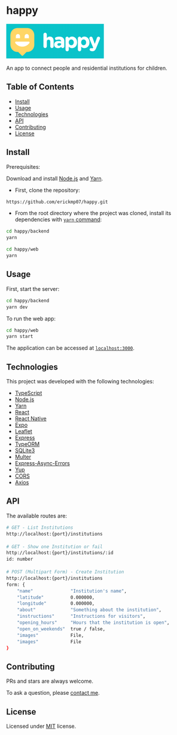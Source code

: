 # happy

![banner](./web/src/assets/images/banner.png)

An app to connect people and residential institutions for children.

## Table of Contents

- [Install](#install)
- [Usage](#usage)
- [Technologies](#technologies)
- [API](#api)
- [Contributing](#contributing)
- [License](#license)

## Install

Prerequisites:

Download and install [Node.js](https://nodejs.org/en/download/) and [Yarn](https://classic.yarnpkg.com/en/docs/install/).

- First, clone the repository:
```bash
https://github.com/erickmp07/happy.git
```

- From the root directory where the project was cloned, install its dependencies with [`yarn` command](https://classic.yarnpkg.com/en/docs/usage):
```bash
cd happy/backend
yarn
```

```bash
cd happy/web
yarn
```

## Usage

First, start the server:
```bash
cd happy/backend
yarn dev
```

To run the web app:
```bash
cd happy/web
yarn start
```

The application can be accessed at [`localhost:3000`](http://localhost:3000).

## Technologies

This project was developed with the following technologies:

- [TypeScript](https://www.typescriptlang.org/)
- [Node.js](https://nodejs.org)
- [Yarn](https://yarnpkg.com/)
- [React](https://reactjs.org/)
- [React Native](https://reactnative.dev/)
- [Expo](https://docs.expo.io/)
- [Leaflet](https://leafletjs.com/)
- [Express](https://expressjs.com/)
- [TypeORM](https://typeorm.io/#/)
- [SQLite3](https://sqlite.org)
- [Multer](https://github.com/expressjs/multer)
- [Express-Async-Errors](https://github.com/davidbanham/express-async-errors)
- [Yup](https://github.com/jquense/yup)
- [CORS](https://github.com/expressjs/cors)
- [Axios](https://axios-http.com/)

## API

The available routes are:

```bash
# GET - List Institutions
http://localhost:{port}/institutions

# GET - Show one Institution or fail
http://localhost:{port}/institutions/:id
id: number

# POST (Multipart Form) - Create Institution
http://localhost:{port}/institutions
form: {
    "name"				"Institution's name",
	"latitude"			0.000000,
	"longitude"			0.000000,
	"about"				"Something about the institution",
	"instructions"		"Instructions for visitors",
	"opening_hours"		"Hours that the institution is open",
	"open_on_weekends"	true / false,
	"images"			File,
	"images"			File
}
```

## Contributing

PRs and stars are always welcome.

To ask a question, please [contact me](mailto:erimacedo_92@hotmail.com).

## License

Licensed under [MIT](LICENSE) license.
